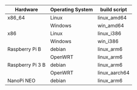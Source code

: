 
|Hardware           |Operating System       |build script   |
|-------------------|-----------------------|---------------|
|x86_64             |Linux                  |linux_amd64    |
|                   |Windows                |win_amd64      |
|x86                |Linux                  |linux_i386     |
|                   |Windows                |win_i386       |
|Raspberry Pi B     |debian                 |linux_arm6     |
|                   |OpenWRT                |linux_arm6     |
|Raspberry Pi 3 B   |debian                 |linux_arm6     |
|                   |OpenWRT                |linux_aarch64  |
|NanoPi NEO         |debian                 |linux_arm6     |